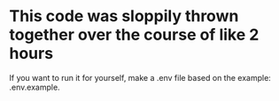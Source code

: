 # This code was sloppily thrown together over the course of like 2 hours
If you want to run it for yourself, make a .env file based on the example: .env.example.

